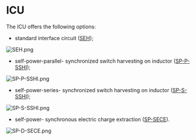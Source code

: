 # ICU

The ICU offers the following options:

- standard interface circuit ([SEH](./SEH));

![SEH.png](https://i.loli.net/2020/08/02/hkduorOW6tNCAjX.png)

- self-power-parallel- synchronized switch harvesting on inductor  ([SP-P-SSHI](./SP-P-SSHI));

![SP-P-SSHI.png](https://i.loli.net/2020/08/02/LMkWgEonrDBxAHh.png)

- self-power-series- synchronized switch harvesting on inductor  ([SP-S-SSHI](./SP-S-SSHI));

![SP-S-SSHI.png](https://i.loli.net/2020/08/02/79jhGCVlWvJUE6F.png)

- self-power- synchronous electric charge extraction  ([SP-SECE](./SP-SECE)).

![SP-D-SECE.png](https://i.loli.net/2020/08/02/3X9VIq4KNhayRM1.png)



